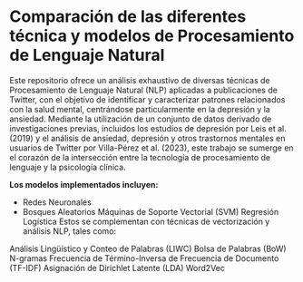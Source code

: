 # Comparación de las diferentes técnica y modelos de Procesamiento de Lenguaje Natural
Este repositorio ofrece un análisis exhaustivo de diversas técnicas de Procesamiento de Lenguaje Natural (NLP) aplicadas a publicaciones de Twitter, con el objetivo de identificar y caracterizar patrones relacionados con la salud mental, centrándose particularmente en la depresión y la ansiedad. Mediante la utilización de un conjunto de datos derivado de investigaciones previas, incluidos los estudios de depresión por Leis et al. (2019) y el análisis de ansiedad, depresión y otros trastornos mentales en usuarios de Twitter por Villa-Pérez et al. (2023), este trabajo se sumerge en el corazón de la intersección entre la tecnología de procesamiento de lenguaje y la psicología clínica.

**Los modelos implementados incluyen:**

*   Redes Neuronales
*  Bosques Aleatorios
Máquinas de Soporte Vectorial (SVM)
Regresión Logística
Estos se complementan con técnicas de vectorización y análisis NLP, tales como:

Análisis Lingüístico y Conteo de Palabras (LIWC)
Bolsa de Palabras (BoW)
N-gramas
Frecuencia de Término-Inversa de Frecuencia de Documento (TF-IDF)
Asignación de Dirichlet Latente (LDA)
Word2Vec
